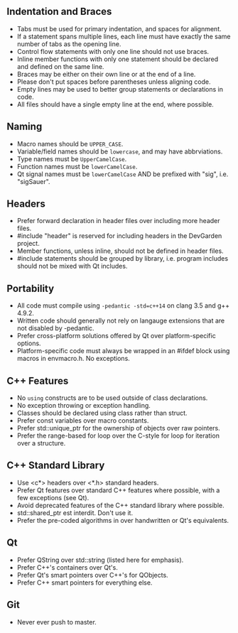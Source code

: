 ## Indentation and Braces
* Tabs must be used for primary indentation, and spaces for alignment.
* If a statement spans multiple lines, each line must have exactly the same number of tabs as the opening line.
* Control flow statements with only one line should not use braces.
* Inline member functions with only one statement should be declared and defined on the same line.
* Braces may be either on their own line or at the end of a line.
* Please don't put spaces before parentheses unless aligning code.
* Empty lines may be used to better group statements or declarations in code.
* All files should have a single empty line at the end, where possible.

## Naming
* Macro names should be `UPPER_CASE`.
* Variable/field names should be `lowercase`, and may have abbrviations.
* Type names must be `UpperCamelCase`.
* Function names must be `lowerCamelCase`.
* Qt signal names must be `lowerCamelCase` AND be prefixed with "sig", i.e. "sigSauer".

## Headers
* Prefer forward declaration in header files over including more header files.
* #include "header" is reserved for including headers in the DevGarden project.
* Member functions, unless inline, should not be defined in header files.
* #include statements should be grouped by library, i.e. program includes should not be mixed with Qt includes.

## Portability
* All code must compile using `-pedantic -std=c++14` on clang 3.5 and g++ 4.9.2.
* Written code should generally not rely on langauge extensions that are not disabled by -pedantic.
* Prefer cross-platform solutions offered by Qt over platform-specific options.
* Platform-specific code must always be wrapped in an #ifdef block using macros in envmacro.h. No exceptions.

## C++ Features
* No `using` constructs are to be used outside of class declarations.
* No exception throwing or exception handling.
* Classes should be declared using class rather than struct.
* Prefer const variables over macro constants.
* Prefer std::unique_ptr for the ownership of objects over raw pointers.
* Prefer the range-based for loop over the C-style for loop for iteration over a structure.

## C++ Standard Library
* Use <c*> headers over <*.h> standard headers.
* Prefer Qt features over standard C++ features where possible, with a few exceptions (see Qt).
* Avoid deprecated features of the C++ standard library where possible.
* std::shared_ptr est interdit. Don't use it.
* Prefer the pre-coded algorithms in <algorithm> over handwritten or Qt's equivalents.

## Qt
* Prefer QString over std::string (listed here for emphasis).
* Prefer C++'s containers over Qt's.
* Prefer Qt's smart pointers over C++'s for QObjects.
* Prefer C++ smart pointers for everything else.

## Git
* Never ever push to master.
